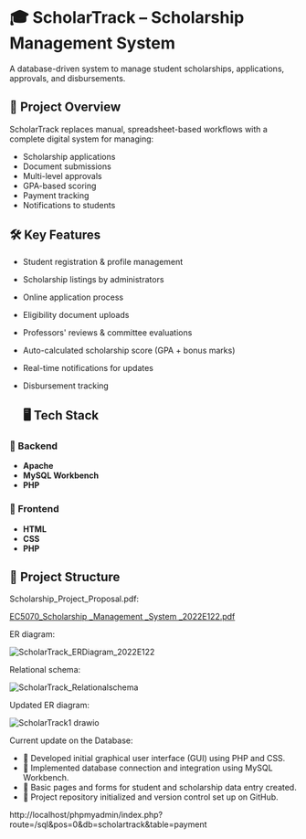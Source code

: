# 🎓 ScholarTrack – Scholarship Management System

A database-driven system to manage student scholarships, applications, approvals, and disbursements.

## 🚀 Project Overview
ScholarTrack replaces manual, spreadsheet-based workflows with a complete digital system for managing:
- Scholarship applications
- Document submissions
- Multi-level approvals
- GPA-based scoring
- Payment tracking
- Notifications to students

## 🛠️ Key Features
- Student registration & profile management
- Scholarship listings by administrators
- Online application process
- Eligibility document uploads
- Professors' reviews & committee evaluations
- Auto-calculated scholarship score (GPA + bonus marks)
- Real-time notifications for updates
- Disbursement tracking

  ## 🖥️ Tech Stack

### 🔧 Backend
- **Apache**
- **MySQL Workbench**
- **PHP**

### 🎨 Frontend
- **HTML**
- **CSS**
- **PHP**

## 📂 Project Structure
Scholarship_Project_Proposal.pdf:

[EC5070_Scholarship _Management _System _2022E122.pdf](https://github.com/user-attachments/files/20636897/EC5070_Scholarship._Management._System._2022E122.pdf)

ER diagram:

![ScholarTrack_ERDiagram_2022E122](https://github.com/user-attachments/assets/dfdeaa48-ee05-46e8-b53b-42012bd0045f)


Relational schema:

![ScholarTrack_Relationalschema](https://github.com/user-attachments/assets/c6f3484a-ef26-473c-922c-c7172acf2328)

Updated ER diagram:

![ScholarTrack1 drawio](https://github.com/user-attachments/assets/66a752bf-390c-4a04-89a4-301fe67653c0)

Current update on the Database:

- 📌 Developed initial graphical user interface (GUI) using PHP and CSS.
- 📌 Implemented database connection and integration using MySQL Workbench.
- 📌 Basic pages and forms for student and scholarship data entry created.
- 📌 Project repository initialized and version control set up on GitHub.


http://localhost/phpmyadmin/index.php?route=/sql&pos=0&db=scholartrack&table=payment
